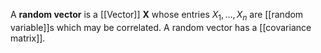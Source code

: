 A **random vector** is a [[Vector]] $\mathbf{X}$ whose entries $X_1, \dots, X_n$ are [[random variable]]s which may be correlated. A random vector has a [[covariance matrix]].
